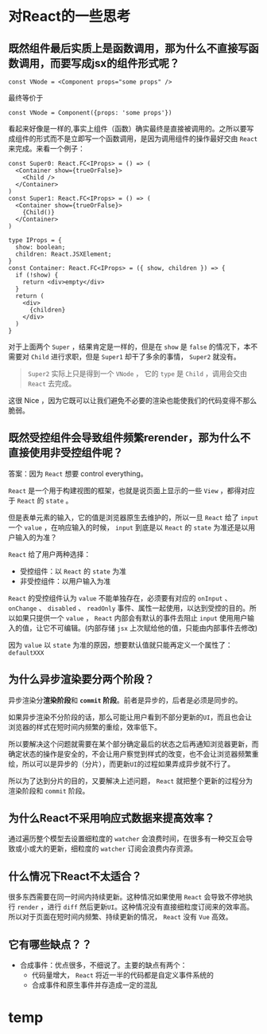 # 对React的一些思考
## 既然组件最后实质上是函数调用，那为什么不直接写函数调用，而要写成jsx的组件形式呢？
```tsx
const VNode = <Component props="some props" />
```
最终等价于
```tsx
const VNode = Component({props: 'some props'})
```
看起来好像是一样的,事实上组件（函数）确实最终是直接被调用的。之所以要写成组件的形式而不是立即写一个函数调用，是因为调用组件的操作最好交由 `React` 来完成。来看一个例子：
```tsx
const Super0: React.FC<IProps> = () => (
  <Container show={trueOrFalse}>
    <Child />
  </Container>
)
const Super1: React.FC<IProps> = () => (
  <Container show={trueOrFalse}>
    {Child()}
  </Container>
)

type IProps = {
  show: boolean;
  children: React.JSXElement;
}
const Container: React.FC<IProps> = ({ show, children }) => {
  if (!show) {
    return <div>empty</div>
  }
  return (
    <div>
      {children}
    </div>
  )
}
```
对于上面两个 `Super` ，结果肯定是一样的，但是在 `show` 是 `false` 的情况下，本不需要对 `Child` 进行求职，但是 `Super1` 却干了多余的事情， `Super2` 就没有。
> `Super2` 实际上只是得到一个 `VNode` ， 它的 `type` 是 `Child` ，调用会交由 `React` 去完成。

这很 Nice ，因为它既可以让我们避免不必要的渲染也能使我们的代码变得不那么脆弱。

## 既然受控组件会导致组件频繁rerender，那为什么不直接使用非受控组件呢？
答案：因为 `React` 想要 control everything。

`React` 是一个用于构建视图的框架，也就是说页面上显示的一些 `View` ，都得对应于 `React` 的 `state` 。

但是表单元素的输入，它的值是浏览器原生去维护的，所以一旦 `React` 给了 `input` 一个 `value` ，在响应输入的时候， `input` 到底是以 `React` 的 `state` 为准还是以用户输入的为准？

`React` 给了用户两种选择：
+ 受控组件：以 `React` 的 `state` 为准
+ 非受控组件：以用户输入为准

`React` 的受控组件认为 `value` 不能单独存在，必须要有对应的 `onInput` 、 `onChange` 、 `disabled` 、 `readOnly` 事件、属性一起使用，以达到受控的目的。所以如果只提供一个 `value` ， `React` 内部会有默认的事件去阻止 `input` 使用用户输入的值，让它不可编辑。(内部存储 `jsx` 上次赋给他的值，只能由内部事件去修改)

因为 `value` 以 `state` 为准的原因，想要默认值就只能再定义一个属性了： `defaultXXX`

## 为什么异步渲染要分两个阶段？
异步渲染分**渲染阶段**和 **`commit` 阶段**。前者是异步的，后者是必须是同步的。

如果异步渲染不分阶段的话，那么可能让用户看到不部分更新的`UI`，而且也会让浏览器的样式在短时间内频繁的重绘，效率低下。

所以要解决这个问题就需要在某个部分确定最后的状态之后再通知浏览器更新，而确定状态的操作是安全的，不会让用户察觉到样式的改变，也不会让浏览器频繁重绘，所以可以是异步的（分片），而更新`UI`的过程如果弄成异步就不行了。

所以为了达到分片的目的，又要解决上述问题， `React` 就把整个更新的过程分为渲染阶段和 `commit` 阶段。

## 为什么React不采用响应式数据来提高效率？
通过遍历整个模型去设置细粒度的 `watcher` 会浪费时间，在很多有一种交互会导致或小或大的更新，细粒度的 `watcher` 订阅会浪费内存资源。

## 什么情况下React不太适合？
很多东西需要在同一时间内持续更新。这种情况如果使用 `React` 会导致不停地执行 `render` ，进行 `diff` 然后更新`UI`。这种情况没有直接细粒度订阅来的效率高。所以对于页面在短时间内频繁、持续更新的情况， `React` 没有 `Vue` 高效。

## 它有哪些缺点？？
+ 合成事件：优点很多，不细说了。主要的缺点有两个：
  + 代码量增大， `React` 将近一半的代码都是自定义事件系统的
  + 合成事件和原生事件并存造成一定的混乱


# temp
